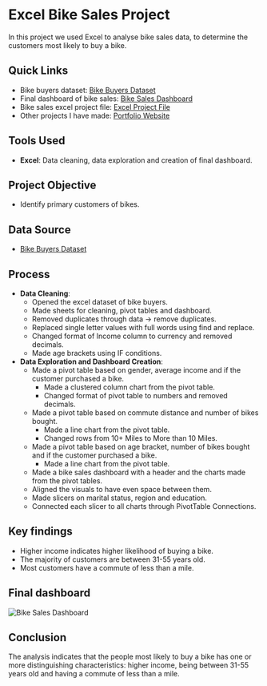 # Excel Bike Sales Project
In this project we used Excel to analyse bike sales data, to determine the customers most likely to buy a bike. 

## Quick Links
- Bike buyers dataset: [Bike Buyers Dataset](bike_buyers_dataset.xlsx)
- Final dashboard of bike sales: [Bike Sales Dashboard](bike_sales_dashboard.png)
- Bike sales excel project file: [Excel Project File](bike_sales_project.xlsx)
- Other projects I have made: [Portfolio Website](https://lucashoffschmidt.github.io/)

## Tools Used
- **Excel**: Data cleaning, data exploration and creation of final dashboard.

## Project Objective
- Identify primary customers of bikes.

## Data Source
- [Bike Buyers Dataset](bike_buyers_dataset.xlsx)

## Process
- **Data Cleaning**:
  - Opened the excel dataset of bike buyers.   
  - Made sheets for cleaning, pivot tables and dashboard.
  - Removed duplicates through data -> remove duplicates.
  - Replaced single letter values with full words using find and replace.
  - Changed format of Income column to currency and removed decimals.
  - Made age brackets using IF conditions.
- **Data Exploration and Dashboard Creation**:
  - Made a pivot table based on gender, average income and if the customer purchased a bike.
    - Made a clustered column chart from the pivot table.
    - Changed format of pivot table to numbers and removed decimals.
  - Made a pivot table based on commute distance and number of bikes bought.
    - Made a line chart from the pivot table.
    - Changed rows from 10+ Miles to More than 10 Miles.
  - Made a pivot table based on age bracket, number of bikes bought and if the customer purchased a bike.
    - Made a line chart from the pivot table.
  -  Made a bike sales dashboard with a header and the charts made from the pivot tables.
  -  Aligned the visuals to have even space between them.
  -  Made slicers on marital status, region and education.
  -  Connected each slicer to all charts through PivotTable Connections.

## Key findings
- Higher income indicates higher likelihood of buying a bike.
- The majority of customers are between 31-55 years old.
- Most customers have a commute of less than a mile.

## Final dashboard
![Bike Sales Dashboard](bike_sales_dashboard.png)

## Conclusion
The analysis indicates that the people most likely to buy a bike has one or more distinguishing characteristics: higher income, being between 31-55 years old and having a commute of less than a mile. 
